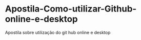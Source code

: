 # Apostila-Como-utilizar-Github-online-e-desktop
Apostila sobre utilização do git hub online e desktop
